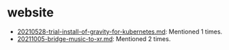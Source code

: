 # website
- [20210528-trial-install-of-gravity-for-kubernetes.md](http://127.0.0.1:5002/view_item/1f381d1072fb5ecf3e2deeb41395b40b3eadc431998dc8cc70affc3f9f5643a1): Mentioned 1 times.
- [20211005-bridge-music-to-xr.md](http://127.0.0.1:5002/view_item/ee931031308fe2a9865e2723563144761096c1ac4681a151b042270b879289ff): Mentioned 2 times.
